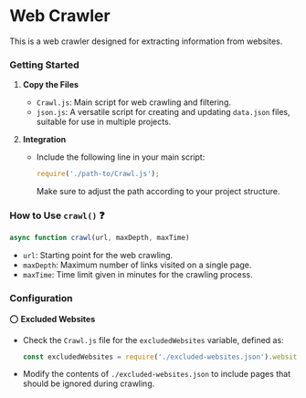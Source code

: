
# Web Crawler
This is a web crawler designed for extracting information from websites.

### Getting Started

1. **Copy the Files**
   - `Crawl.js`: Main script for web crawling and filtering.
   - `json.js`: A versatile script for creating and updating `data.json` files, suitable for use in multiple projects.

2. **Integration**
   - Include the following line in your main script:
     ```javascript
     require('./path-to/Crawl.js');
     ```
     Make sure to adjust the path according to your project structure.

### How to Use `crawl()` ❓

```javascript
async function crawl(url, maxDepth, maxTime)
```

- `url`: Starting point for the web crawling.
- `maxDepth`: Maximum number of links visited on a single page.
- `maxTime`: Time limit given in minutes for the crawling process.

### Configuration

⭕ **Excluded Websites**
   - Check the `Crawl.js` file for the `excludedWebsites` variable, defined as:
     ```javascript
     const excludedWebsites = require('./excluded-websites.json').websites;
     ```
   - Modify the contents of `./excluded-websites.json` to include pages that should be ignored during crawling.
